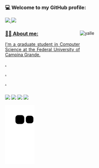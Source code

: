 ##
### 💻 Welcome to my GitHub profile:

<div align="left">
  <a href="https://github.com/yallerocha">
  <img width="48%" src="https://github-readme-stats.vercel.app/api?username=yallerocha&show_icons=true&theme=dark&include_all_commits=true&count_private=true"/>
  <img width="48%" src="https://github-readme-stats.vercel.app/api/top-langs/?username=yallerocha&layout=compact&langs_count=7&theme=dark&card_width=433"/>
</div>
     
  <img align="right" alt="yalle" height="260" width="260" src="https://media.discordapp.net/attachments/790229238149152771/945705865078538260/3426523_Mesa_de_trabajo_1.png?width=473&height=473">     
    
### 👨‍💻 About me:
   <p align=justify> I'm a graduate student in Computer Science at the Federal University of Campina Grande.
   <p align=justify> .
   <p align=justify> .
   <p align=justify> .
     
##
<a href="https://api.whatsapp.com/send?phone=5583981796615" target="_blank"><img src="https://img.shields.io/badge/WhatsApp-25D366?style=for-the-badge&logo=whatsapp&logoColor=white" target="_blank"></a>
<a href="https://instagram.com/yallerocha" target="_blank"><img src="https://img.shields.io/badge/-Instagram-%23E4405F?style=for-the-badge&logo=instagram&logoColor=white" target="_blank"></a>
<a href="https://twitter.com/yallerocha_" target="_blank"><img src="https://img.shields.io/badge/Twitter-1DA1F2?style=for-the-badge&logo=twitter&logoColor=white" target="_blank"></a>
<a href = "mailto:yalle.rocha2020@gmail.com"><img src="https://img.shields.io/badge/-Gmail-%23333?style=for-the-badge&logo=gmail&logoColor=white" target="_blank"></a>
     
![Snake animation](https://github.com/yallerocha/yallerocha/blob/output/github-contribution-grid-snake.svg)
